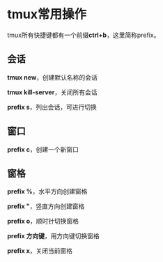 # tmux常用操作

tmux所有快捷键都有一个前缀**ctrl+b**，这里简称prefix。

## 会话

**tmux new**，创建默认名称的会话

**tmux kill-server**，关闭所有会话

**prefix s**，列出会话，可进行切换

## 窗口

**prefix c**，创建一个新窗口

## 窗格

**prefix %**，水平方向创建窗格

**prefix "**，竖直方向创建窗格

**prefix o**，顺时针切换窗格

**prefix 方向键**，用方向键切换窗格

**prefix x**，关闭当前窗格
